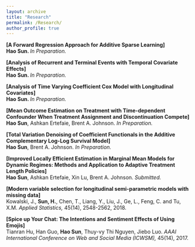 ```yaml
---
layout: archive
title: "Research"
permalink: /Research/
author_profile: true
---
```

<b>[A Forward Regression Approach for Additive Sparse Learning]</b><br>
<b>Hao Sun. </b><i>In Preparation.</i>

<b>[Analysis of Recurrent and Terminal Events with Temporal Covariate Effects]</b><br>
<b>Hao Sun. </b><i>In Preparation.</i>

<b>[Analysis of Time Varying Coefficient Cox Model with Longitudinal Covariates]</b><br>
<b>Hao Sun. </b><i>In Preparation.</i>

<b>[Mean Outcome Estimation on Treatment with Time-dependent Confounder When Treatment Assignment and Discontinuation Compete]</b><br>
<b>Hao Sun</b>, Ashkan Ertefaie, Brent A. Johnson. <i>In Preparation.</i>

<b>[Total Variation Denoising of Coefficient Functionals in the Additive Complementary Log-Log Survival Model]</b><br>
<b>Hao Sun</b>, Brent A. Johnson. <i>In Preparation.</i>

<b>[Improved Locally Efficient Estimation in Marginal Mean Models for Dynamic Regimes: Methods and Application to Adaptive Treatment Length Policies]</b><br>
<b>Hao Sun</b>, Ashkan Ertefaie, Xin Lu, Brent A. Johnson. <i>Submitted.</i>

<b>[Modern variable selection for longitudinal semi-parametric models with missing data]</b><br>
Kowalski, J., <b>Sun, H.</b>, Chen, T., Liang, Y., Liu, J., Ge, L., Feng, C. and Tu, X.M. <i>Applied Statistics, </i>45(14), 2548-2562, 2018.

<b>[Spice up Your Chat: The Intentions and Sentiment Effects of Using Emojis]</b><br>
Tianran Hu, Han Guo, <b>Hao Sun</b>, Thuy-vy Thi Nguyen, Jiebo Luo. <i>AAAI International Conference on Web and Social Media (ICWSM), </i>45(14), 2017.
